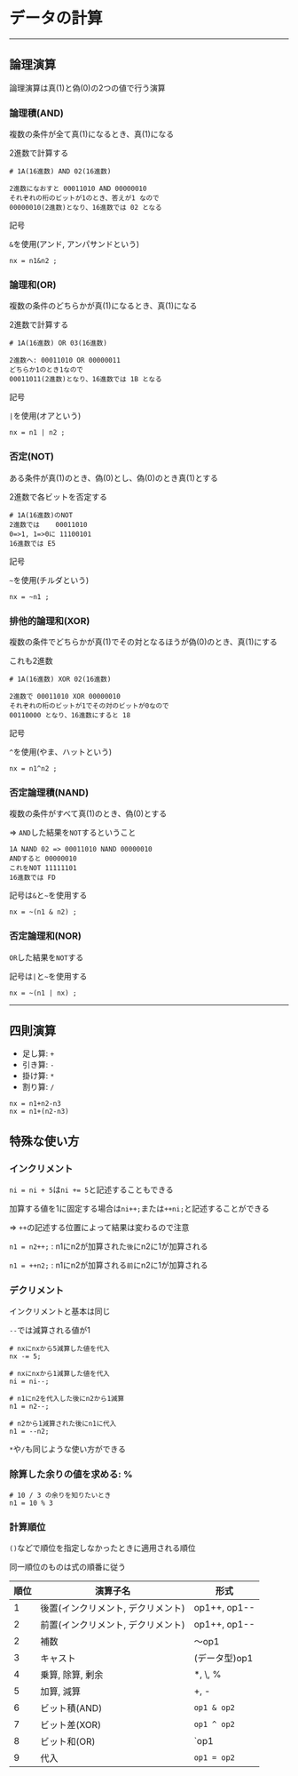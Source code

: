 # データの計算

---

## 論理演算
論理演算は真(1)と偽(0)の2つの値で行う演算

### 論理積(AND)
複数の条件が全て真(1)になるとき、真(1)になる

2進数で計算する

```
# 1A(16進数) AND 02(16進数)

2進数になおすと 00011010 AND 00000010
それぞれの桁のビットが1のとき、答えが1 なので
00000010(2進数)となり、16進数では 02 となる

```
記号

`&`を使用(アンド, アンパサンドという)

```
nx = n1&n2 ;
```

### 論理和(OR)
複数の条件のどちらかが真(1)になるとき、真(1)になる

2進数で計算する

```
# 1A(16進数) OR 03(16進数)

2進数へ: 00011010 OR 00000011
どちらか1のとき1なので
00011011(2進数)となり、16進数では 1B となる
```

記号

`|`を使用(オアという)

```
nx = n1 | n2 ;
```

### 否定(NOT)
ある条件が真(1)のとき、偽(0)とし、偽(0)のとき真(1)とする

2進数で各ビットを否定する

```
# 1A(16進数)のNOT
2進数では    00011010
0=>1, 1=>0に 11100101
16進数では E5
```

記号

`~`を使用(チルダという)

```
nx = ~n1 ;
```

### 排他的論理和(XOR)
複数の条件でどちらかが真(1)でその対となるほうが偽(0)のとき、真(1)にする

これも2進数

```
# 1A(16進数) XOR 02(16進数)

2進数で 00011010 XOR 00000010
それぞれの桁のビットが1でその対のビットが0なので
00110000 となり、16進数にすると 18
```

記号

`^`を使用(やま、ハットという)

```
nx = n1^n2 ;
```

### 否定論理積(NAND)
複数の条件がすべて真(1)のとき、偽(0)とする

=> `AND`した結果を`NOT`するということ

```
1A NAND 02 => 00011010 NAND 00000010
ANDすると 00000010
これをNOT 11111101
16進数では FD
```

記号は`&`と`~`を使用する
```
nx = ~(n1 & n2) ;
```

### 否定論理和(NOR)
`OR`した結果を`NOT`する

記号は`|`と`~`を使用する
```
nx = ~(n1 | nx) ;
```

---

## 四則演算
- 足し算: `+`
- 引き算: `-`
- 掛け算: `*`
- 割り算: `/`

```
nx = n1+n2-n3
nx = n1+(n2-n3)
```

## 特殊な使い方

### インクリメント
`ni = ni + 5`は`ni += 5`と記述することもできる

加算する値を1に固定する場合は`ni++;`または`++ni;`と記述することができる

=> `++`の記述する位置によって結果は変わるので注意

`n1 = n2++;` : n1にn2が加算された`後`にn2に1が加算される

`n1 = ++n2;` : n1にn2が加算される`前`にn2に1が加算される

### デクリメント
インクリメントと基本は同じ

`--`では減算される値が1

```
# nxにnxから5減算した値を代入
nx -= 5;

# nxにnxから1減算した値を代入
ni = ni--;

# n1にn2を代入した後にn2から1減算
n1 = n2--;

# n2から1減算された後にn1に代入
n1 = --n2;
```

`*`や`/`も同じような使い方ができる

### 除算した余りの値を求める: %
```
# 10 / 3 の余りを知りたいとき
n1 = 10 % 3
```

### 計算順位
`()`などで順位を指定しなかったときに適用される順位

同一順位のものは式の順番に従う

| 順位 | 演算子名 | 形式 |
|------|----------|------|
| 1    |後置(インクリメント, デクリメント) | op1++, op1--  |
| 2    |前置(インクリメント, デクリメント) | op1++, op1--  |
| 2    |補数                               | 〜op1         |
| 3    |キャスト                           | (データ型)op1 |
| 4    |乗算, 除算, 剰余                   | \*, \\, \%    |
| 5    |加算, 減算                         | +, -          |
| 6    |ビット積(AND)                      | `op1 & op2`   |
| 7    |ビット差(XOR)                      | `op1 ^ op2`   |
| 8    |ビット和(OR)                       | `op1 | op2`   |
| 9    |代入                               | `op1 = op2`   |

